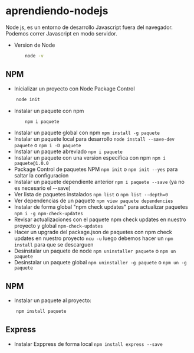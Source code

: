 # aprendiendo-nodejs
Node js, es un entorno de desarrollo Javascript fuera del navegador. Podemos correr Javascript en modo servidor.
- Version de Node 
    ```bash
        node -v
    ```
## NPM
- Inicializar un proyecto con Node Package Control 
```bash 
    node init
```
- Instalar un paquete con npm 
    ```bash 
        npm i paquete
    ```
- Instalar un paquete global con npm `npm install -g paquete`
- Instalar un paquete local para desarrollo `node install --save-dev paquete` o `npm i -D paquete`
- Instalar un paquete abreviado `npm i paquete`
- Instalar un paquete con una version especifica con npm `npm i paquete@1.0.0`
- Package Control de paquetes NPM `npm init` o `npm init --yes` para saltar la configuracion 
- Instalar un paquete dependiente anterior `npm i paquete --save` (ya no es necesario el --save)
- Ver lista de paquetes instalados `npm list` o `npm list --depth=0`
- Ver dependencias de un paquete `npm view paquete dependencies`
- Instalar de forma global "npm check updates" para actualizar paquetes `npm i -g npm-check-updates`
- Revisar actualizaciones con el paquete npm check updates en nuestro proyecto y global `npm-check-updates`
- Hacer un upgrade del package.json de paquetes con npm check updates en nuestro proyecto `ncu -u` luego debemos hacer un `npm install` para que se descarguen
- Desinstalar un paquete de node `npm uninstaller paquete` o `npm un paquete`
- Desinstalar un paquete global `npm uninstaller -g paquete` o `npm un -g paquete`

## NPM
- Instalar un paquete al proyecto:
``` bash
    npm install paquete
```




## Express
- Instalar Exppress de forma local `npm install express --save`
